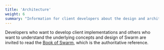 ```yaml
---
title: 'Architecture'
weight: 6
summary: "Information for client developers about the design and architecture of Swarm."
---
```


Developers who want to develop client implementations and others who want to understand the underlying concepts and design of Swarm are invited to read the 
[Book of Swarm](https://swarm-gateways.net/bzz:/latest.bookofswarm.eth/the-book-of-swarm.pdf), which is the authoritative reference.
